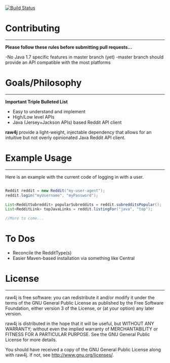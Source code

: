 [![Build Status](https://travis-ci.org/corydissinger/raw4j.png)](https://travis-ci.org/corydissinger/raw4j)
# Contributing
______________
**Please follow these rules before submitting pull requests...**

-No Java 1.7 specific features in master branch (yet)
-master branch should provide an API compatible with the most platforms


# Goals/Philosophy
______________
**Important Triple Bulleted List**

- Easy to understand and implement
- High/Low level APIs
- Java (Jersey+Jackson APIs) based Reddit API client

**raw4j** provide a light-weight, injectable dependency that allows for an intuitive but not overly opinionated Java Reddit API client. 


# Example Usage
______________

Here is an example with the current code of logging in with a user.

```java

Reddit reddit = new Reddit("my-user-agent");
reddit.login("myUsername", "myPassword");

List<RedditSubreddit> popularSubreddits = reddit.subredditsPopular();
List<RedditLink> topJavaLinks = reddit.listingFor("java", "top");

//More to come...

```

# To Dos
- Reconcile the RedditType(s)
- Easier Maven-based installation via something like Central



# License
______________
raw4j is free software: you can redistribute it and/or modify
it under the terms of the GNU General Public License as published by
the Free Software Foundation, either version 3 of the License, or
(at your option) any later version.

raw4j is distributed in the hope that it will be useful,
but WITHOUT ANY WARRANTY; without even the implied warranty of
MERCHANTABILITY or FITNESS FOR A PARTICULAR PURPOSE.  See the
GNU General Public License for more details.

You should have received a copy of the GNU General Public License
along with raw4j.  If not, see <http://www.gnu.org/licenses/>.



